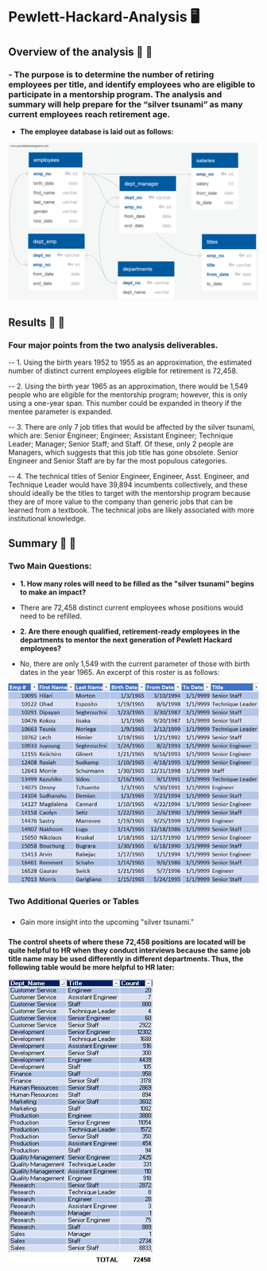 # Pewlett-Hackard-Analysis :desktop_computer:

## Overview of the analysis  :older_adult:  :child:

###  - The purpose is to determine the number of retiring employees per title, and identify employees who are eligible to participate in a mentorship program. The analysis and summary will help prepare for the “silver tsunami” as many current employees reach retirement age.

- **The employee database is laid out as follows:**

![DB_Diagram](https://github.com/Super-Manda/Pewlett-Hackard-Analysis/blob/main/EmployeeDB.png)

## Results :older_man:  :boy:

### Four major points from the two analysis deliverables. 

-- 1.	Using the birth years 1952 to 1955 as an approximation, the estimated number of distinct current employees eligible for retirement is 72,458.

-- 2.	Using the birth year 1965 as an approximation, there would be 1,549 people who are eligible for the mentorship program; however, this is only using a one-year span.  This number could be expanded in theory if the mentee parameter is expanded. 

-- 3.	There are only 7 job titles that would be affected by the silver tsunami, which are: Senior Engineer; Engineer; Assistant Engineer; Technique Leader; Manager; Senior Staff; and Staff.  Of these, only 2 people are Managers, which suggests that this job title has gone obsolete.  Senior Engineer and Senior Staff are by far the most populous categories. 

-- 4.	The technical titles of Senior Engineer, Engineer, Asst. Engineer, and Technique Leader would have 39,894 incumbents collectively, and these should ideally be the titles to target with the mentorship program because they are of more value to the company than generic jobs that can be learned from a textbook.  The technical jobs are likely associated with more institutional knowledge. 


## Summary :older_woman:  :girl:

### Two Main Questions:
- **1.  How many roles will need to be filled as the "silver tsunami" begins to make an impact?**

- There are 72,458 distinct current employees whose positions would need to be refilled.


- **2.  Are there enough qualified, retirement-ready employees in the departments to mentor the next generation of Pewlett Hackard employees?**

- No, there are only 1,549 with the current parameter of those with birth dates in the year 1965.  An excerpt of this roster is as follows:

![Mentorship_Eligibility](https://github.com/Super-Manda/Pewlett-Hackard-Analysis/blob/main/PNGs/mentorship_eligibility_PNG.png)

### Two Additional Queries or Tables

###
- Gain more insight into the upcoming "silver tsunami."

###
**The control sheets of where these 72,458 positions are located will be quite helpful to HR when they conduct interviews because the same job title name may be used differently in different departments.  Thus, the following table would be more helpful to HR later:**

![ControlSheets_Prospective_Backfill_Positions](https://github.com/Super-Manda/Pewlett-Hackard-Analysis/blob/main/PNGs/prospective_backfill_positions_PNG.png)
